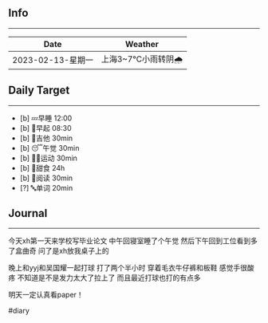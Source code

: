 ## Info
***
| Date        | Weather |
| ----------- | ------- |
| 2023-02-13-星期一 | 上海3~7℃小雨转阴🌧️        |


## Daily Target 
***
- [b] 💤早睡   12:00
- [b] 🌅早起    08:30
- [b] 🎵吉他    30min
- [b] 😴午觉    30min
- [b] 🏃‍♀️运动    30min
- [b] 🚫甜食    24h
- [b] 📖阅读    30min
- [?] 🔤单词    20min  


##  Journal
***
今天xh第一天来学校写毕业论文
中午回寝室睡了个午觉
然后下午回到工位看到多了盒曲奇
问了是xh放我桌子上的

晚上和yyj和吴国耀一起打球
打了两个半小时
穿着毛衣牛仔裤和板鞋
感觉手很酸疼
不知道是不是发力太大了拉上了
而且最近打球也打的有点多

明天一定认真看paper！





#diary